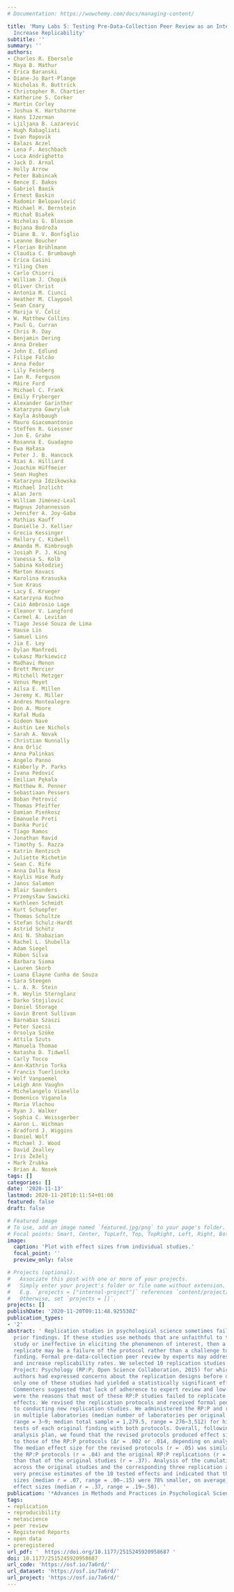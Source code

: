 ```yaml
---
# Documentation: https://wowchemy.com/docs/managing-content/

title: 'Many Labs 5: Testing Pre-Data-Collection Peer Review as an Intervention to
  Increase Replicability'
subtitle: ''
summary: ''
authors:
- Charles R. Ebersole
- Maya B. Mathur
- Erica Baranski
- Diane-Jo Bart-Plange
- Nicholas R. Buttrick
- Christopher R. Chartier
- Katherine S. Corker
- Martin Corley
- Joshua K. Hartshorne
- Hans IJzerman
- Ljiljana B. Lazarević
- Hugh Rabagliati
- Ivan Ropovik
- Balazs Aczel
- Lena F. Aeschbach
- Luca Andrighetto
- Jack D. Arnal
- Holly Arrow
- Peter Babincak
- Bence E. Bakos
- Gabriel Baník
- Ernest Baskin
- Radomir Belopavlović
- Michael H. Bernstein
- Michał Białek
- Nicholas G. Bloxsom
- Bojana Bodroža
- Diane B. V. Bonfiglio
- Leanne Boucher
- Florian Brühlmann
- Claudia C. Brumbaugh
- Erica Casini
- Yiling Chen
- Carlo Chiorri
- William J. Chopik
- Oliver Christ
- Antonia M. Ciunci
- Heather M. Claypool
- Sean Coary
- Marija V. Čolić
- W. Matthew Collins
- Paul G. Curran
- Chris R. Day
- Benjamin Dering
- Anna Dreber
- John E. Edlund
- Filipe Falcão
- Anna Fedor
- Lily Feinberg
- Ian R. Ferguson
- Máire Ford
- Michael C. Frank
- Emily Fryberger
- Alexander Garinther
- Katarzyna Gawryluk
- Kayla Ashbaugh
- Mauro Giacomantonio
- Steffen R. Giessner
- Jon E. Grahe
- Rosanna E. Guadagno
- Ewa Hałasa
- Peter J. B. Hancock
- Rias A. Hilliard
- Joachim Hüffmeier
- Sean Hughes
- Katarzyna Idzikowska
- Michael Inzlicht
- Alan Jern
- William Jiménez-Leal
- Magnus Johannesson
- Jennifer A. Joy-Gaba
- Mathias Kauff
- Danielle J. Kellier
- Grecia Kessinger
- Mallory C. Kidwell
- Amanda M. Kimbrough
- Josiah P. J. King
- Vanessa S. Kolb
- Sabina Kołodziej
- Marton Kovacs
- Karolina Krasuska
- Sue Kraus
- Lacy E. Krueger
- Katarzyna Kuchno
- Caio Ambrosio Lage
- Eleanor V. Langford
- Carmel A. Levitan
- Tiago Jessé Souza de Lima
- Hause Lin
- Samuel Lins
- Jia E. Loy
- Dylan Manfredi
- Łukasz Markiewicz
- Madhavi Menon
- Brett Mercier
- Mitchell Metzger
- Venus Meyet
- Ailsa E. Millen
- Jeremy K. Miller
- Andres Montealegre
- Don A. Moore
- Rafał Muda
- Gideon Nave
- Austin Lee Nichols
- Sarah A. Novak
- Christian Nunnally
- Ana Orlić
- Anna Palinkas
- Angelo Panno
- Kimberly P. Parks
- Ivana Pedović
- Emilian Pękala
- Matthew R. Penner
- Sebastiaan Pessers
- Boban Petrović
- Thomas Pfeiffer
- Damian Pieńkosz
- Emanuele Preti
- Danka Purić
- Tiago Ramos
- Jonathan Ravid
- Timothy S. Razza
- Katrin Rentzsch
- Juliette Richetin
- Sean C. Rife
- Anna Dalla Rosa
- Kaylis Hase Rudy
- Janos Salamon
- Blair Saunders
- Przemysław Sawicki
- Kathleen Schmidt
- Kurt Schuepfer
- Thomas Schultze
- Stefan Schulz-Hardt
- Astrid Schütz
- Ani N. Shabazian
- Rachel L. Shubella
- Adam Siegel
- Rúben Silva
- Barbara Sioma
- Lauren Skorb
- Luana Elayne Cunha de Souza
- Sara Steegen
- L. A. R. Stein
- R. Weylin Sternglanz
- Darko Stojilović
- Daniel Storage
- Gavin Brent Sullivan
- Barnabas Szaszi
- Peter Szecsi
- Orsolya Szöke
- Attila Szuts
- Manuela Thomae
- Natasha D. Tidwell
- Carly Tocco
- Ann-Kathrin Torka
- Francis Tuerlinckx
- Wolf Vanpaemel
- Leigh Ann Vaughn
- Michelangelo Vianello
- Domenico Viganola
- Maria Vlachou
- Ryan J. Walker
- Sophia C. Weissgerber
- Aaron L. Wichman
- Bradford J. Wiggins
- Daniel Wolf
- Michael J. Wood
- David Zealley
- Iris Žeželj
- Mark Zrubka
- Brian A. Nosek
tags: []
categories: []
date: '2020-11-13'
lastmod: 2020-11-20T10:11:54+01:00
featured: false
draft: false

# Featured image
# To use, add an image named `featured.jpg/png` to your page's folder.
# Focal points: Smart, Center, TopLeft, Top, TopRight, Left, Right, BottomLeft, Bottom, BottomRight.
image:
  caption: 'Plot with effect sizes from individual studies.'
  focal_point: ''
  preview_only: false

# Projects (optional).
#   Associate this post with one or more of your projects.
#   Simply enter your project's folder or file name without extension.
#   E.g. `projects = ["internal-project"]` references `content/project/deep-learning/index.md`.
#   Otherwise, set `projects = []`.
projects: []
publishDate: '2020-11-20T09:11:48.925530Z'
publication_types:
- '2'
abstract: ' Replication studies in psychological science sometimes fail to reproduce
  prior findings. If these studies use methods that are unfaithful to the original
  study or ineffective in eliciting the phenomenon of interest, then a failure to
  replicate may be a failure of the protocol rather than a challenge to the original
  finding. Formal pre-data-collection peer review by experts may address shortcomings
  and increase replicability rates. We selected 10 replication studies from the Reproducibility
  Project: Psychology (RP:P; Open Science Collaboration, 2015) for which the original
  authors had expressed concerns about the replication designs before data collection;
  only one of these studies had yielded a statistically significant effect (p < .05).
  Commenters suggested that lack of adherence to expert review and low-powered tests
  were the reasons that most of these RP:P studies failed to replicate the original
  effects. We revised the replication protocols and received formal peer review prior
  to conducting new replication studies. We administered the RP:P and revised protocols
  in multiple laboratories (median number of laboratories per original study = 6.5,
  range = 3–9; median total sample = 1,279.5, range = 276–3,512) for high-powered
  tests of each original finding with both protocols. Overall, following the preregistered
  analysis plan, we found that the revised protocols produced effect sizes similar
  to those of the RP:P protocols (Δr = .002 or .014, depending on analytic approach).
  The median effect size for the revised protocols (r = .05) was similar to that of
  the RP:P protocols (r = .04) and the original RP:P replications (r = .11), and smaller
  than that of the original studies (r = .37). Analysis of the cumulative evidence
  across the original studies and the corresponding three replication attempts provided
  very precise estimates of the 10 tested effects and indicated that their effect
  sizes (median r = .07, range = .00–.15) were 78% smaller, on average, than the original
  effect sizes (median r = .37, range = .19–.50). '
publication: '*Advances in Methods and Practices in Psychological Science*'
tags:
- replication
- reproducibility
- metascience
- peer review
- Registered Reports
- open data
- preregistered
url_pdf: '  https://doi.org/10.1177/2515245920958687 '
doi: 10.1177/2515245920958687
url_code: 'https://osf.io/7a6rd/'
url_dataset: 'https://osf.io/7a6rd/'
url_project: 'https://osf.io/7a6rd/'
---
```

